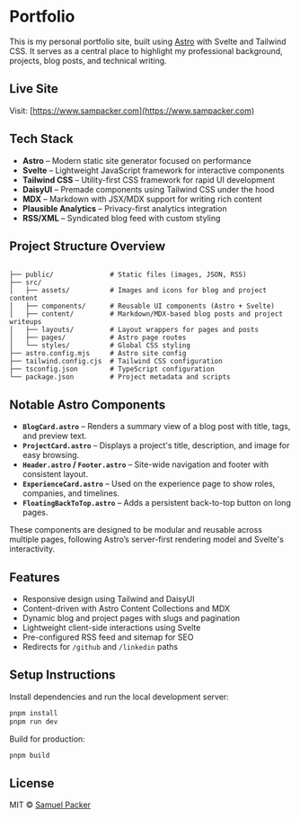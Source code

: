 # Portfolio

This is my personal portfolio site, built using [Astro](https://astro.build) with Svelte and Tailwind CSS. It serves as a central place to highlight my professional background, projects, blog posts, and technical writing.

## Live Site

Visit: [https://www.sampacker.com](https://www.sampacker.com)

## Tech Stack

- **Astro** – Modern static site generator focused on performance
- **Svelte** – Lightweight JavaScript framework for interactive components
- **Tailwind CSS** – Utility-first CSS framework for rapid UI development
- **DaisyUI** – Premade components using Tailwind CSS under the hood
- **MDX** – Markdown with JSX/MDX support for writing rich content
- **Plausible Analytics** – Privacy-first analytics integration
- **RSS/XML** – Syndicated blog feed with custom styling

## Project Structure Overview

```

├── public/              # Static files (images, JSON, RSS)
├── src/
│   ├── assets/          # Images and icons for blog and project content
│   ├── components/      # Reusable UI components (Astro + Svelte)
│   ├── content/         # Markdown/MDX-based blog posts and project writeups
│   ├── layouts/         # Layout wrappers for pages and posts
│   ├── pages/           # Astro page routes
│   └── styles/          # Global CSS styling
├── astro.config.mjs     # Astro site config
├── tailwind.config.cjs  # Tailwind CSS configuration
├── tsconfig.json        # TypeScript configuration
└── package.json         # Project metadata and scripts

````

## Notable Astro Components

- **`BlogCard.astro`** – Renders a summary view of a blog post with title, tags, and preview text.
- **`ProjectCard.astro`** – Displays a project's title, description, and image for easy browsing.
- **`Header.astro` / `Footer.astro`** – Site-wide navigation and footer with consistent layout.
- **`ExperienceCard.astro`** – Used on the experience page to show roles, companies, and timelines.
- **`FloatingBackToTop.astro`** – Adds a persistent back-to-top button on long pages.

These components are designed to be modular and reusable across multiple pages, following Astro’s server-first rendering model and Svelte's interactivity.

## Features

- Responsive design using Tailwind and DaisyUI
- Content-driven with Astro Content Collections and MDX
- Dynamic blog and project pages with slugs and pagination
- Lightweight client-side interactions using Svelte
- Pre-configured RSS feed and sitemap for SEO
- Redirects for `/github` and `/linkedin` paths

## Setup Instructions

Install dependencies and run the local development server:

```bash
pnpm install
pnpm run dev
````

Build for production:

```bash
pnpm build
```

## License

MIT © [Samuel Packer](https://github.com/sam-packer)